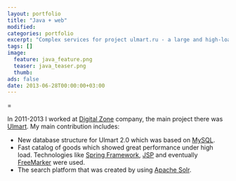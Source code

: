 ```yaml
---
layout: portfolio
title: "Java + web"
modified:
categories: portfolio
excerpt: "Сomplex services for project ulmart.ru - a large and high-loaded online retailer."
tags: []
image:
  feature: java_feature.png
  teaser: java_teaser.png
  thumb:
ads: false
date: 2013-06-28T00:00:00+03:00
---
```

= <i class="fa fa-heart"></i>

In 2011-2013 I worked at [Digital Zone] company, the main project there was [Ulmart]. My main contribution includes:

* New database structure for Ulmart 2.0 which was based on [MySQL].
* Fast catalog of goods which showed great performance under high load. Technologies like [Spring Framework], [JSP] and eventually [FreeMarker] were used.
* The search platform that was created by using [Apache Solr].

[Digital Zone]: http://dz.ru
[Ulmart]: http://ulmart.ru
[FreeMarker]: http://freemarker.org
[JSP]: http://www.oracle.com/technetwork/java/javaee/jsp/index.html
[Spring Framework]: http://projects.spring.io/spring-framework/
[MySQL]: https://www.mysql.com
[Apache Solr]: http://lucene.apache.org/solr/